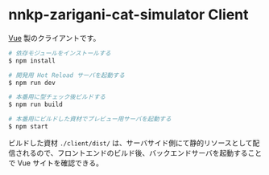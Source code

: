 # nnkp-zarigani-cat-simulator Client

[Vue](https://vitejs.dev/) 製のクライアントです。

```bash
# 依存モジュールをインストールする
$ npm install

# 開発用 Hot Reload サーバを起動する
$ npm run dev

# 本番用に型チェック後ビルドする
$ npm run build

# 本番用にビルドした資材でプレビュー用サーバを起動する
$ npm start
```

ビルドした資材 `./client/dist/` は、サーバサイド側にて静的リソースとして配信されるので、フロントエンドのビルド後、バックエンドサーバを起動することで Vue サイトを確認できる。
